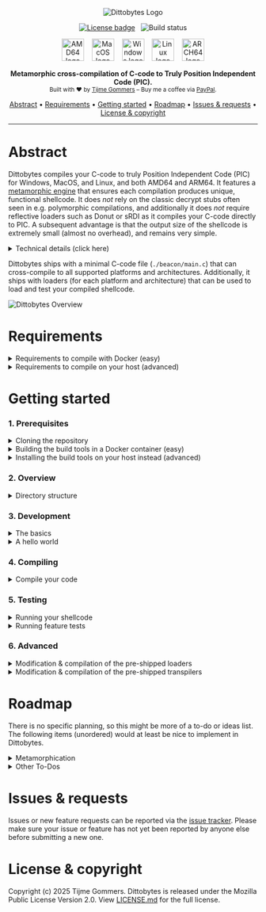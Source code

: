 <p align="center">
    <img src="https://gist.githubusercontent.com/tijme/c77f321c8dacd6d8ce8e0f9e2ab8c719/raw/a1386dc7a0a4186a6946ed955946c90474a6607b/dittobytes.svg" alt="Dittobytes Logo" />
</p>
<p align="center">
    <a href="https://github.com/tijme/dittobytes/blob/master/LICENSE.md"><img src="https://img.shields.io/badge/License-MPL%20V2.0-ec0545?style=for-the-badge&labelColor=c7003b" alt="License badge" /></a>
    &nbsp;
    <img src="https://img.shields.io/github/actions/workflow/status/tijme/dittobytes/validation.yml?style=for-the-badge&labelColor=c7003b&color=ec0545" alt="Build status" />
</p>
<p align="center">
    <img src="https://gist.githubusercontent.com/tijme/ac043c7360ebcb89ac3be393a152dde0/raw/f7b8fbe8a16ab6897122829544721f7ad5d006b4/arch_amd64.svg" alt="AMD64 logo" height="45" />
    &nbsp;&nbsp;
    <img src="https://gist.githubusercontent.com/tijme/7262f114a2e018e323fd97837525f87d/raw/f10fbeb6f8d6cbbc1fa3bf864982f0dc120f651f/os_macos.svg" alt="MacOS logo" height="45" />
    &nbsp;&nbsp;
    <img src="https://gist.githubusercontent.com/tijme/7262f114a2e018e323fd97837525f87d/raw/f10fbeb6f8d6cbbc1fa3bf864982f0dc120f651f/os_windows.svg" alt="Windows logo" height="45" />
    &nbsp;&nbsp;
    <img src="https://gist.githubusercontent.com/tijme/7262f114a2e018e323fd97837525f87d/raw/86ecf9d13c520d181ce6e944dc76b3ddb623d697/os_linux.svg" alt="Linux logo" height="45" />
    &nbsp;&nbsp;
    <img src="https://gist.githubusercontent.com/tijme/a5e815ace37e12dc8e36060cc31cee4d/raw/397c225c23f4e20a26b88508d21262423465fb04/arch_arm64.svg" alt="ARCH64 logo" height="45" />
</p>
<p align="center">
    <b>Metamorphic cross-compilation of C-code to Truly Position Independent Code (PIC).</b>
    <br/>
    <sup>Built with ♥ by <a href="https://x.com/tijme">Tijme Gommers</a> – Buy me a coffee via <a href="https://www.paypal.me/tijmegommers">PayPal</a>.</sup>
    <br/>
</p>
<p align="center">
    <a href="#abstract">Abstract</a>
    •
    <a href="#requirements">Requirements</a>
    •
    <a href="#getting-started">Getting started</a>
    •
    <a href="#roadmap">Roadmap</a>
    •     
    <a href="#issues--requests">Issues & requests</a>
    •
    <a href="#license--copyright">License & copyright</a>
</p>
<hr>

# Abstract

Dittobytes compiles your C-code to truly Position Independent Code (PIC) for Windows, MacOS, and Linux, and both AMD64 and ARM64. It features a [metamorphic engine](https://en.wikipedia.org/wiki/Metamorphic_code) that ensures each compilation produces unique, functional shellcode. It does *not* rely on the classic decrypt stubs often seen in e.g. polymorphic compilations, and additionally it does *not* require reflective loaders such as Donut or sRDI as it compiles your C-code directly to PIC. A subsequent advantage is that the output size of the shellcode is extremely small (almost no overhead), and remains very simple.

<details>
    <summary>Technical details (click here)</summary>
    <hr>
    <p>
        Dittobytes uses a custom LLVM build with two transpilers. Any compilation of your C-code using Dittobytes is done with this LLVM build. The first transpiler uses a modern <a href="https://llvm.org/docs/WritingAnLLVMNewPMPass.html">LLVM Function Pass</a> (on intermediate level) to inline constant variables otherwise located in e.g. <code>.rodata</code> segments (this aids the development of Position Independent Code). The second one is the machine transpiler that uses a legacy <a href="https://llvm.org/docs/WritingAnLLVMPass.html#the-machinefunctionpass-class">LLVM MachineFunction Pass</a> to perform the metamorphic transformations (e.g. instruction substitutions), introducing randomness in the assembly code during compilation. This includes, but is not limited to:
        <ul>
            <li>Immediate substitution (e.g., <code>mov [reg], imm</code> → <code>mov [reg], encoded; xor [reg], key</code>).</li>
            <li>Instruction substitution (e.g., <code>mov [mem], imm</code> → <code>push imm; pop [mem]</code>).</li>
        </ul>
    </p>
    <hr>
</details>

Dittobytes ships with a minimal C-code file (`./beacon/main.c`) that can cross-compile to all supported platforms and architectures. Additionally, it ships with loaders (for each platform and architecture) that can be used to load and test your compiled shellcode.

![Dittobytes Overview](https://gist.githubusercontent.com/tijme/fe693d86e15cd015764bc6ea85225a66/raw/07037ee07c69d5425a2839150ccac15c8b96ce1f/overview.svg)

# Requirements

<details>
    <summary>Requirements to compile with Docker (easy)</summary>
    <hr>
    <p>
        Compiling the shellcode <a href="#4-compiling">can be easily done</a> via Docker, using the provided <code>Dockerfile</code>. However, this <code>Dockerfile</code> builds <a href="https://github.com/llvm/llvm-project">LLVM</a> from source, which requires quite some memory and disk space in your container. I got it to work with the following Docker resource settings (which seem to be a minimum for now):
        <br>
        <ul>
            <li>CPU limit: 8</li>
            <li>Memory limit: 10 GB</li>
            <li>Swap: 2 GB</li>
            <li>Disk usage limit: 1 TB (but this can likely be much lower)</li>
        </ul>
        If the container has insufficient resources, the build might fail with the following error: <code>ResourceExhausted: process "/bin/sh -c ninja && ninja install" did not complete successfully: cannot allocate memory`</code>.
    </p>
    <hr>
</details>

<details>
    <summary>Requirements to compile on your host (advanced)</summary>
    <hr>
    <p>
        Compiling the shellcode <a href="#4-compiling">can be done</a> on your host as well. However, as you would need to build <a href="https://github.com/llvm/llvm-project">LLVM</a> from source, quite some memory and disk space is required. I got it to work with the following resources:
        <br>
        <ul>
            <li>CPU cores: 8</li>
            <li>Memory: 16 GB</li>
            <li>Disk space: 1 TB (but this can likely be much lower)</li>
        </ul>
    </p>
    <hr>
</details>

# Getting started

### 1. Prerequisites

<details>
    <summary>Cloning the repository</summary>
    <hr>
    <ul>
        <li>Use Git to clone this repo:<br><code>git clone https://github.com/tijme/dittobytes.git</code></li>
        <li><a href="https://github.com/tijme/dittobytes/blob/master/.github/laughing.gif">Review</a> the code so you know what you're compiling and running.</li>
        <li>Finally, cd into the project and start developing:<br><code>cd ./dittobytes/</code></li>
    </ul>
    <hr>
</details>

<details>
    <summary>Building the build tools in a Docker container (easy)</summary>
    <hr>
    <p>
        The most easy way to use Dittobytes is via Docker. For this, you need to build a Docker image using the provided <code>Dockerfile</code>. This can be done using the following command
        <br>
        <ul>
            <li>Build the image:<br><code>docker buildx build -t dittobytes .</code></li>
            <li>Building the image will take around 2.5 hours as LLVM needs to be build from source.</li>
        </ul>
    </p>
    <hr>
</details>

<details>
    <summary>Installing the build tools on your host instead (advanced)</summary>
    <hr>
    <p>
        Clang and LLVM are used to cross-compile the beacon, loaders and transpilers. If you want to perform this compilation on your host machine, configure your host the same way as the Docker container is configured. Take a look at the <a href="https://github.com/tijme/dittobytes/blob/master/Dockerfile">Dockerfile</a> for reference. For now, there is no further documentation on setting up the environment on your host machine.
    </p>
    <hr>
</details>

### 2. Overview

<details>
    <summary>Directory structure</summary>
    <hr>

    dittobytes/
    ├── beacon/                         # Your C-code that will compile to shellcode.
    │   ├── main.c                       
    ├── loaders/                        # Simple shellcode loaders for testing purposes (pre-built).
    │   └── [platform]/
    │       ├── src/
    │       │   └── main.c
    │       └── lib/
    │           └── ...
    ├── builds/                         # Build dir containing loaders and your shellcodes.
    │   ├── beacon-[platform]-[arch].bin
    │   ├── loader-[platform]-[arch].[ext]
    │   └── ...
    ├── scripts/                        # Helper scripts used by the makefile(s).
    │   ├── extract-text-segment.py
    │   └── ...
    ├── tests/                          # C-code files used for feature testing.
    │   ├── [feature-test].c
    │   └── ...
    └── transpilers/                    # The LLVM plugins that act as metamorphic engine.
        ├── intermediate/
        │   └── src/
        │       ├── IntermediateTranspiler.cpp
        │       └── ...
        └── machine/
            └── src/
                ├── MachineTranspiler.cpp
                └── ...

<hr>
</details>

### 3. Development

<details>
    <summary>The basics</summary>
    <hr>
    <p>
        You can modify <code>./beacon/main.c</code> however you like. Just keep the following in mind:
        <br>
        <ul>
            <li>The first function in your code must be named <code>EntryFunction</code>.</li>
            <li><code>EntryFunction</code> must literally (in order) be the first function in your code.</li>
            <li>You cannot use global variables (PIC limitation).</li>
            <li>You cannot use any data from other segments (PIC limitation).</li>
            <li>You must resolve any API function you want to use by yourself (PIC limitation).</li>
        </ul>
    </p>
    <p>
        The following example may give you some guidance. It fakes global variables by using a context struct that you would need to pass to any function you call. It initializes a string by using a char[] array. It calls another function by defining its definition first (as the other function needs to be defined before you can call it, but it cannot be the first function in your code).
    </p>
    <p>
        <a href="https://gist.github.com/tijme/01331c822a7e6e05fd192d4d3d118647">Example 'The Basics'</a>
    </p>
    <hr>
</details>

<details>
    <summary>A hello world</summary>
    <hr>
    <p>
        A hello world requires printing to the console, thus requiring an OS API call to e.g. <code>puts</code>. This is OS specific. For example, for Windows it would require loading <code>KERNEL32.dll</code>, ultimately resolving <code>LoadLibraryA</code> and <code>GetProcAddress</code>. With these two functions resolved, you can then load any function address, such as the address of <code>puts</code>.
    </p>
    <p>
        An example would become quite large, thus for now I'd like to forward you to <a href="https://github.com/tijme/relocatable">Relocatable</a>. This is a Position Independent Code (PIC) which pops a message box and calculator as example.
    </p>
    <hr>
</details>

### 4. Compiling

<details>
    <summary>Compile your code</summary>
    <hr>
    <ul>
        <li>If using Docker, run a Dittobytes container:<br><code>docker run --rm -v ".:/tmp/workdir" -it dittobytes</code></li>
        <li>Compile your code:<br><code>make</code></li>
    </ul>
    <hr>
</details>

### 5. Testing

<details>
    <summary>Running your shellcode</summary>
    <hr>
    <ul>
        <li>
            Run and test your shellcode using the pre-shipped shellcode loader:
            <br>
            <code>./builds/loader-[os]-[arch].[ext] ./builds/beacon-[os]-[arch].bin</code>
        </li>
    </ul>
    <hr>
</details>

<details>
    <summary>Running feature tests</summary>
    <hr>
    <p>
        Dittobytes comes pre-shipped with feature tests. A feature test is similar to a unit test, but tests from a large feature perspective, instead of a specific code unit perspective. Currently, you can only run feature tests for shellcodes that are compiled for the platform you are running the tests on. For example, in the Docker container only the Linux shellcode would be tested & verified.
        <br>
        <ul>
        <li>If using Docker, run a Dittobytes container:<br><code>docker run --rm -v ".:/tmp/workdir" -it dittobytes</code></li>
            <li>Build the tests:<br><code>make test-suite-build</code></li>
            <li>Run the tests:<br><code>make test-suite-test</code></li>
        </ul>
    </p>
    <hr>
</details>

### 6. Advanced

<details>
    <summary>Modification & compilation of the pre-shipped loaders</summary>
    <hr>
    <p>
        You can modify the pre-shipped loaders by editing the code in <code>./loaders/[platform]/src/main.c</code>, after which you can compile them using the following commands in the root of the Dittobytes project:
        <br>
        <ul>
            <li>If using Docker, run a Dittobytes container:<br><code>docker run --rm -v ".:/tmp/workdir" -it dittobytes</code></li>
            <li>Compile the loaders:<br><code>make loaders</code></li>
        </ul>
    </p>
    <hr>
</details>

<details>
    <summary>Modification & compilation of the pre-shipped transpilers</summary>
    <hr>
    <p>
        You can modify the pre-shipped transpiler(s) by editing the code in <code>./transpilers/[type]/src/[type].cpp</code>, after which you can compile them using the following commands in the root of the Dittobytes project:
        <br>
        <ul>
            <li>If using Docker, run a Dittobytes container:<br><code>docker run --rm -v ".:/tmp/workdir" -it dittobytes</code></li>
            <li>Compile the transpilers:<br><code>make transpilers</code></li>
        </ul>
        Dittobytes ships with two transpilers. The first one is the intermediate transpiler that uses a modern <a href="https://llvm.org/docs/WritingAnLLVMNewPMPass.html">LLVM Function Pass</a> to inline constant variables otherwise located in <code>.rodata</code> segments. The second one is the machine transpiler that uses a legacy <a href="https://llvm.org/docs/WritingAnLLVMPass.html#the-machinefunctionpass-class">LLVM MachineFunction Pass</a> to perform the metamorphism.
    </p>
    <hr>
</details>

# Roadmap

There is no specific planning, so this might be more of a to-do or ideas list. The following items (unordered) would at least be nice to implement in Dittobytes.

<details>
    <summary>Metamorphication</summary>
    <hr>
    <table>
        <tr>
            <th>Status</th>
            <th>Description</th>
            <th>Source</th>
        </tr>
        <tr>
            <td>✅ Done</td>
            <td>Immediate substitution (e.g., <code>mov [reg], imm</code> → <code>mov [reg], encoded; xor [reg], key</code>)</td>
            <td><a href="https://github.com/tijme/dittobytes/blob/master/transpilers/machine/src/modules/modify_mov_immediate/ModifyMovImmediateModule.cpp">MachineTranspiler</a></td>
        </tr>
        <tr>
            <td>⏳ ToDo</td>
            <td>More substitution options for the existing immediate substitution module.</td>
            <td>&nbsp;</td>
        </tr>
        <tr>
            <td>⏳ ToDo</td>
            <td>ToDo: Instruction substitution (e.g., <code>`mov [mem], imm`</code> → <code>`push imm; pop [mem]`</code>).</td>
            <td>&nbsp;</td>
        </tr>
        <tr>
            <td>✅ Done</td>
            <td>Register reallocation (randomize the registers to be used).</td>
            <td><a href="https://github.com/tijme/forked-dittobytes-llvm-project/blob/main/llvm/lib/CodeGen/RegAllocGreedy.cpp">LLVM source</a></td>
        </tr>
        <tr>
            <td>⏳ ToDo</td>
            <td>Insertion of fake basic blocks based on assembly from trusted software.</td>
            <td>&nbsp;</td>
        </tr>
    </table>
    <hr>
</details>

<details>
    <summary>Other To-Dos</summary>
    <hr>
    <ul>
        <li>Test & report Levenshtein distance of different shellcode compilations.</li>
        <li>Implement a more complex and larger feature test to verify correctness of compiled shellcode.</li>
    </ul>
    <hr>
</details>

# Issues & requests

Issues or new feature requests can be reported via the [issue tracker](https://github.com/tijme/dittobytes/issues). Please make sure your issue or feature has not yet been reported by anyone else before submitting a new one.

# License & copyright

Copyright (c) 2025 Tijme Gommers. Dittobytes is released under the Mozilla Public License Version 2.0. View [LICENSE.md](https://github.com/tijme/dittobytes/blob/master/LICENSE.md) for the full license.
